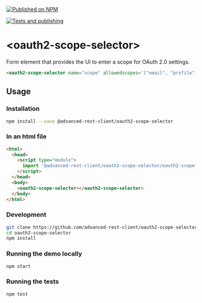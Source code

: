 [![Published on NPM](https://img.shields.io/npm/v/@advanced-rest-client/oauth2-scope-selector.svg)](https://www.npmjs.com/package/@advanced-rest-client/oauth2-scope-selector)

[![Tests and publishing](https://github.com/advanced-rest-client/oauth2-scope-selector/actions/workflows/deployment.yml/badge.svg)](https://github.com/advanced-rest-client/oauth2-scope-selector/actions/workflows/deployment.yml)

# &lt;oauth2-scope-selector&gt;

Form element that provides the UI to enter a scope for OAuth 2.0 settings.

```html
<oauth2-scope-selector name="scope" allowedscopes='["email", "profile"]'></oauth2-scope-selector>
```

## Usage

### Installation

```sh
npm install --save @advanced-rest-client/oauth2-scope-selector
```

### In an html file

```html
<html>
  <head>
    <script type="module">
      import '@advanced-rest-client/oauth2-scope-selector/oauth2-scope-selector.js';
    </script>
  </head>
  <body>
    <oauth2-scope-selector></oauth2-scope-selector>
  </body>
</html>
```

### Development

```sh
git clone https://github.com/advanced-rest-client/oauth2-scope-selector
cd oauth2-scope-selector
npm install
```

### Running the demo locally

```sh
npm start
```

### Running the tests

```sh
npm test
```
